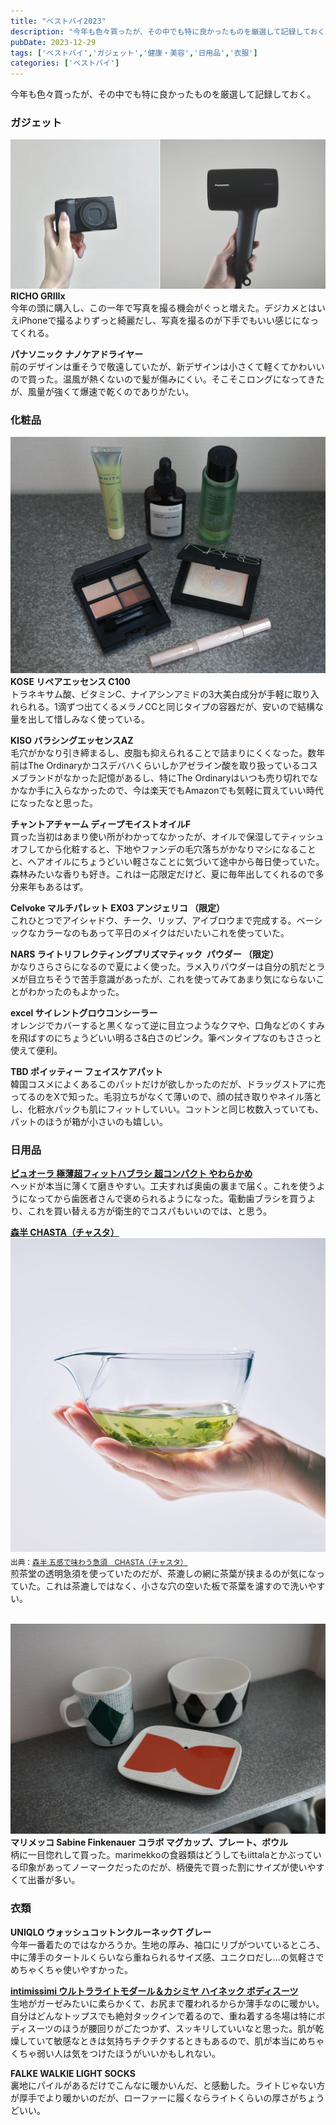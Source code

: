 ```yaml
---
title: "ベストバイ2023"
description: "今年も色々買ったが、その中でも特に良かったものを厳選して記録しておく。"
pubDate: 2023-12-29
tags: ['ベストバイ','ガジェット','健康・美容','日用品','衣服']
categories: ['ベストバイ']
---
```


今年も色々買ったが、その中でも特に良かったものを厳選して記録しておく。

### ガジェット
![2023年ベストガジェット](/images/2023bestbuy1.webp)
**RICHO GRIIIx**  
今年の頭に購入し、この一年で写真を撮る機会がぐっと増えた。デジカメとはいえiPhoneで撮るよりずっと綺麗だし、写真を撮るのが下手でもいい感じになってくれる。

**パナソニック ナノケアドライヤー**  
前のデザインは重そうで敬遠していたが、新デザインは小さくて軽くてかわいいので買った。温風が熱くないので髪が傷みにくい。そこそこロングになってきたが、風量が強くて爆速で乾くのでありがたい。

### 化粧品
![2023年ベストコスメ](/images/2023bestbuy2.webp)
**KOSE リペアエッセンス C100**  
トラネキサム酸、ビタミンC、ナイアシンアミドの3大美白成分が手軽に取り入れられる。1滴ずつ出てくるメラノCCと同じタイプの容器だが、安いので結構な量を出して惜しみなく使っている。

**KISO バラシングエッセンスAZ**  
毛穴がかなり引き締まるし、皮脂も抑えられることで詰まりにくくなった。数年前はThe Ordinaryかコスデバハくらいしかアゼライン酸を取り扱っているコスメブランドがなかった記憶があるし、特にThe Ordinaryはいつも売り切れでなかなか手に入らなかったので、今は楽天でもAmazonでも気軽に買えていい時代になったなと思った。

**チャントアチャーム ディープモイストオイルF**  
買った当初はあまり使い所がわかってなかったが、オイルで保湿してティッシュオフしてから化粧すると、下地やファンデの毛穴落ちがかなりマシになることと、ヘアオイルにちょうどいい軽さなことに気づいて途中から毎日使っていた。森林みたいな香りも好き。これは一応限定だけど、夏に毎年出してくれるので多分来年もあるはず。

**Celvoke マルチパレット EX03 アンジェリコ （限定）**   
これひとつでアイシャドウ、チーク、リップ、アイブロウまで完成する。ベーシックなカラーなのもあって平日のメイクはだいたいこれを使っていた。

**NARS ライトリフレクティングプリズマティック  パウダー （限定）**   
かなりさらさらになるので夏によく使った。ラメ入りパウダーは自分の肌だとラメが目立ちそうで苦手意識があったが、これを使ってみてあまり気にならないことがわかったのもよかった。

**excel サイレントグロウコンシーラー**  
オレンジでカバーすると黒くなって逆に目立つようなクマや、口角などのくすみを飛ばすのにちょうどいい明るさ&白さのピンク。筆ペンタイプなのもささっと使えて便利。

**TBD ポイッティー フェイスケアパット**  
韓国コスメによくあるこのパットだけが欲しかったのだが、ドラッグストアに売ってるのをXで知った。毛羽立ちがなくて薄いので、顔の拭き取りやネイル落とし、化粧水パックも肌にフィットしていい。コットンと同じ枚数入っていても、パットのほうが箱が小さいのも嬉しい。

### 日用品

**[ピュオーラ 極薄超フィットハブラシ 超コンパクト やわらかめ](https://www.kao.co.jp/pyuora/haburashi/)**  
ヘッドが本当に薄くて磨きやすい。工夫すれば奥歯の裏まで届く。これを使うようになってから歯医者さんで褒められるようになった。電動歯ブラシを買うより、これを買い替える方が衛生的でコスパもいいのでは、と思う。  

**[森半 CHASTA（チャスタ）](https://www.tea-and-coffee.shop)**  
![CHASTA](/images/2023bestbuy3.webp)
<sub>出典：[森半 五感で味わう急須　CHASTA（チャスタ）](https://www.tea-and-coffee.shop/view/item/000000000316)
</sub>  
煎茶堂の透明急須を使っていたのだが、茶漉しの網に茶葉が挟まるのが気になっていた。これは茶漉しではなく、小さな穴の空いた板で茶葉を濾すので洗いやすい。  
<br>

![マリメッコの食器たち](/images/2023bestbuy4.webp)
**マリメッコ Sabine Finkenauer コラボ マグカップ、プレート、ボウル**  
柄に一目惚れして買った。marimekkoの食器類はどうしてもiittalaとかぶっている印象があってノーマークだったのだが、柄優先で買った割にサイズが使いやすくて出番が多い。

### 衣類

**UNIQLO ウォッシュコットンクルーネックT グレー**  
今年一番着たのではなかろうか。生地の厚み、袖口にリブがついているところ、中に薄手のタートルくらいなら重ねられるサイズ感、ユニクロだし…の気軽さでめちゃくちゃ使いやすかった。

**[intimissimi ウルトラライトモダール＆カシミヤ ハイネック ボディスーツ](https://www.intimissimi.com/jp/product/ウルトラライトモダール＆カシミヤ_ハイネック_ボディスーツ-BOD28T.html?dwvar_BOD28T_Z_COL_INTD=019&_gl=1*fqh5dv*_up*MQ..&gclid=Cj0KCQiA1rSsBhDHARIsANB4EJYzBd1UQZ8OC3Hw_b-LK1LENQpTU0DJjQFTBe0q1cDIaiBhH7bGwHIaAhkzEALw_wcB)**  
生地がガーゼみたいに柔らかくて、お尻まで覆われるからか薄手なのに暖かい。自分はどんなトップスでも絶対タックインで着るので、重ね着する冬場は特にボディスーツのほうが腰回りがごたつかず、スッキリしていいなと思った。肌が乾燥していて敏感なときは気持ちチクチクするときもあるので、肌が本当にめちゃくちゃ弱い人は気をつけたほうがいいかもしれない。

**FALKE WALKIE LIGHT SOCKS**  
裏地にパイルがあるだけでこんなに暖かいんだ、と感動した。ライトじゃない方が厚手でより暖かいのだが、ローファーに履くならライトくらいの厚さがちょうどいい。